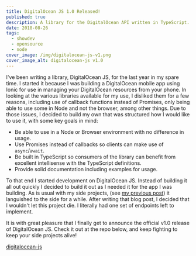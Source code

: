 ```yaml
---
title: DigitalOcean JS 1.0 Released!
published: true
description: A library for the DigitalOcean API written in TypeScript. For use in Node or the browser!
date: 2018-08-26
tags:
  - showdev
  - opensource
  - node
cover_image: /img/digitalocean-js-v1.png
cover_image_alt: digitalocean-js v1.0
---
```


I've been writing a library, DigitalOcean JS, for the last year in my spare time. I started it because I was building a DigitalOcean mobile app using Ionic for use in managing your DigitalOcean resources from your phone. In looking at the various libraries available for my use, I disliked them for a few reasons, including use of callback functions instead of Promises, only being able to use some in Node and not the browser, among other things. Due to those issues, I decided to build my own that was structured how I would like to use it, with some key goals in mind:

- Be able to use in a Node or Browser environment with no difference in usage.
- Use Promises instead of callbacks so clients can make use of `async`/`await`.
- Be built in TypeScript so consumers of the library can benefit from excellent intellisense with the TypeScript definitions.
- Provide solid documentation including examples for usage.

To that end I started development on DigitalOcean JS. Instead of building it all out quickly I decided to build it out as I needed it for the app I was building. As is usual with my side projects, (see [my previous post](/posts/my-github-graveyard)) it languished to the side for a while. After writing that blog post, I decided that I wouldn't let this project die. I literally had one set of endpoints left to implement.

It is with great pleasure that I finally get to announce the official v1.0 release of DigitalOcean JS. Check it out at the repo below, and keep fighting to keep your side projects alive!

[digitalocean-js](https://github.com/johnbwoodruff/digitalocean-js)
